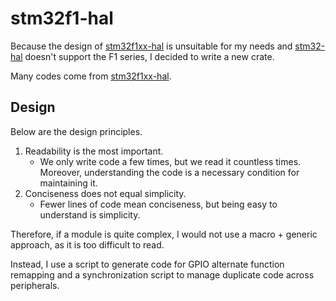 # stm32f1-hal
Because the design of [stm32f1xx-hal](https://github.com/stm32-rs/stm32f1xx-hal) is unsuitable for my needs and [stm32-hal](https://github.com/David-OConnor/stm32-hal) doesn't support the F1 series, I decided to write a new crate.

Many codes come from [stm32f1xx-hal](https://github.com/stm32-rs/stm32f1xx-hal).

## Design
Below are the design principles.
1. Readability is the most important.
    - We only write code a few times, but we read it countless times. Moreover, understanding the code is a necessary condition for maintaining it.
2. Conciseness does not equal simplicity.
    - Fewer lines of code mean conciseness, but being easy to understand is simplicity.

Therefore, if a module is quite complex, I would not use a macro + generic approach, as it is too difficult to read.

Instead, I use a script to generate code for GPIO alternate function remapping and a synchronization script to manage duplicate code across peripherals.

